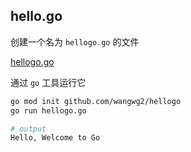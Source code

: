 ## hello.go
创建一个名为 `hellogo.go` 的文件

[hellogo.go](hellogo.go)

通过 `go` 工具运行它
```bash
go mod init github.com/wangwg2/hellogo
go run hellogo.go

# output
Hello, Welcome to Go
```